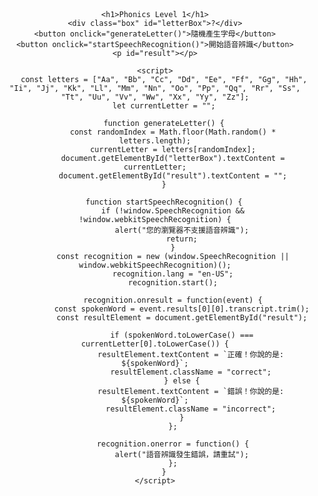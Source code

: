 <!DOCTYPE html>
<html lang="zh">
<head>
    <meta charset="UTF-8">
    <meta name="viewport" content="width=device-width, initial-scale=1.0">
    <title>Phonics Level 1</title>
    <style>
        body { font-family: Arial, sans-serif; text-align: center; margin-top: 50px; }
        .box { font-size: 40px; font-weight: bold; border: 2px solid #000; width: 100px; height: 100px; margin: 20px auto; display: flex; align-items: center; justify-content: center; }
        .correct { color: green; }
        .incorrect { color: red; }
    </style>
</head>
<body>

    <h1>Phonics Level 1</h1>
    <div class="box" id="letterBox">?</div>
    <button onclick="generateLetter()">隨機產生字母</button>
    <button onclick="startSpeechRecognition()">開始語音辨識</button>
    <p id="result"></p>

    <script>
        const letters = ["Aa", "Bb", "Cc", "Dd", "Ee", "Ff", "Gg", "Hh", "Ii", "Jj", "Kk", "Ll", "Mm", "Nn", "Oo", "Pp", "Qq", "Rr", "Ss", "Tt", "Uu", "Vv", "Ww", "Xx", "Yy", "Zz"];
        let currentLetter = "";

        function generateLetter() {
            const randomIndex = Math.floor(Math.random() * letters.length);
            currentLetter = letters[randomIndex];
            document.getElementById("letterBox").textContent = currentLetter;
            document.getElementById("result").textContent = "";
        }

        function startSpeechRecognition() {
            if (!window.SpeechRecognition && !window.webkitSpeechRecognition) {
                alert("您的瀏覽器不支援語音辨識");
                return;
            }
            const recognition = new (window.SpeechRecognition || window.webkitSpeechRecognition)();
            recognition.lang = "en-US";
            recognition.start();

            recognition.onresult = function(event) {
                const spokenWord = event.results[0][0].transcript.trim();
                const resultElement = document.getElementById("result");

                if (spokenWord.toLowerCase() === currentLetter[0].toLowerCase()) {
                    resultElement.textContent = `正確！你說的是: ${spokenWord}`;
                    resultElement.className = "correct";
                } else {
                    resultElement.textContent = `錯誤！你說的是: ${spokenWord}`;
                    resultElement.className = "incorrect";
                }
            };

            recognition.onerror = function() {
                alert("語音辨識發生錯誤，請重試");
            };
        }
    </script>

</body>
</html>
